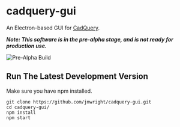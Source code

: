 # cadquery-gui
An Electron-based GUI for [CadQuery](https://github.com/dcowden/cadquery/blob/master/README.md). 

***Note: This software is in the pre-alpha stage, and is not ready for production use.***

![Pre-Alpha Build](http://innovationsts.com/images/blog/gui_pre_alpha_version_04_03_16.png)

## Run The Latest Development Version

Make sure you have npm installed.

```
git clone https://github.com/jmwright/cadquery-gui.git
cd cadquery-gui/
npm install
npm start
```
